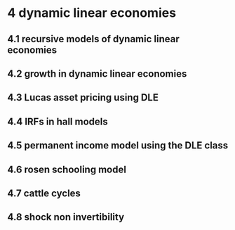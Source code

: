 # 4 dynamic linear economies

## 4.1 recursive models of dynamic linear economies

## 4.2 growth in dynamic linear economies

## 4.3 Lucas asset pricing using DLE

## 4.4 IRFs in hall models

## 4.5 permanent income model using the DLE class

## 4.6 rosen schooling model

## 4.7 cattle cycles

## 4.8 shock non invertibility